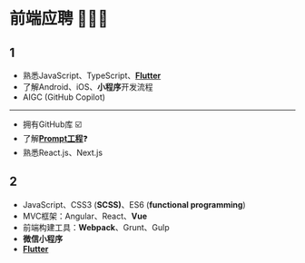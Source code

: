 # 前端应聘 👨🏻‍🎨

## 1

- 熟悉JavaScript、TypeScript、[**Flutter**](https://flutter.cn/)
- 了解Android、iOS、**小程序**开发流程
- AIGC (GitHub Copilot)

---

- 拥有GitHub库 ☑️
- 了解[**Prompt工程**](https://www.promptingguide.ai/zh)❓
- 熟悉React.js、Next.js

## 2

- JavaScript、CSS3 (**SCSS)**、ES6 (**functional programming**)
- MVC框架：Angular、React、**Vue**
- 前端构建工具：**Webpack**、Grunt、Gulp
- **微信小程序**
- [**Flutter**](https://flutter.cn/)